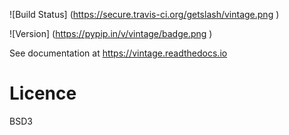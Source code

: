 
![Build Status] (https://secure.travis-ci.org/getslash/vintage.png )

![Version] (https://pypip.in/v/vintage/badge.png )

See documentation at https://vintage.readthedocs.io

Licence
=======

BSD3

